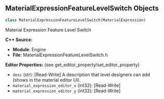 ## MaterialExpressionFeatureLevelSwitch Objects

```python
class MaterialExpressionFeatureLevelSwitch(MaterialExpression)
```

Material Expression Feature Level Switch

**C++ Source:**

- **Module**: Engine
- **File**: MaterialExpressionFeatureLevelSwitch.h

**Editor Properties:** (see get_editor_property/set_editor_property)

- ``desc`` (str):  [Read-Write] A description that level designers can add (shows in the material editor UI).
- ``material_expression_editor_x`` (int32):  [Read-Write]
- ``material_expression_editor_y`` (int32):  [Read-Write]

<a id="unreal.MaterialExpressionFirstPersonOutput"></a>